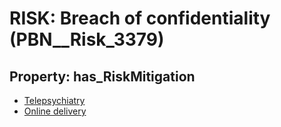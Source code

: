 # RISK: __Breach of confidentiality__ (PBN__Risk_3379)

## Property: has_RiskMitigation

* [Telepsychiatry](PBN__Mitigation_2198)
* [Online delivery](PBN__Mitigation_2201)

